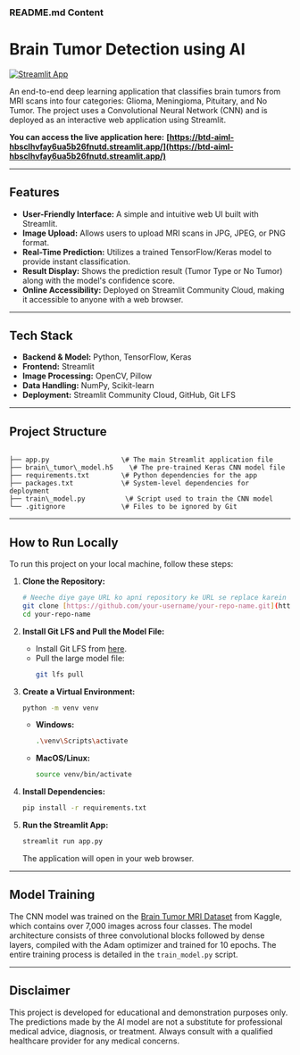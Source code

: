 ﻿### **README.md Content**
# Brain Tumor Detection using AI 

[![Streamlit App](https://static.streamlit.io/badges/streamlit_badge_black_white.svg)](https://btd-aiml-hbsclhvfay6ua5b26fnutd.streamlit.app/)

An end-to-end deep learning application that classifies brain tumors from MRI scans into four categories: Glioma, Meningioma, Pituitary, and No Tumor. The project uses a Convolutional Neural Network (CNN) and is deployed as an interactive web application using Streamlit.

**You can access the live application here:**
**[https://btd-aiml-hbsclhvfay6ua5b26fnutd.streamlit.app/](https://btd-aiml-hbsclhvfay6ua5b26fnutd.streamlit.app/)**

---

##  Features

-   **User-Friendly Interface:** A simple and intuitive web UI built with Streamlit.
-   **Image Upload:** Allows users to upload MRI scans in JPG, JPEG, or PNG format.
-   **Real-Time Prediction:** Utilizes a trained TensorFlow/Keras model to provide instant classification.
-   **Result Display:** Shows the prediction result (Tumor Type or No Tumor) along with the model's confidence score.
-   **Online Accessibility:** Deployed on Streamlit Community Cloud, making it accessible to anyone with a web browser.

---

##  Tech Stack

-   **Backend & Model:** Python, TensorFlow, Keras
-   **Frontend:** Streamlit
-   **Image Processing:** OpenCV, Pillow
-   **Data Handling:** NumPy, Scikit-learn
-   **Deployment:** Streamlit Community Cloud, GitHub, Git LFS

---

##  Project Structure

```

├── app.py                  \# The main Streamlit application file
├── brain\_tumor\_model.h5    \# The pre-trained Keras CNN model file
├── requirements.txt        \# Python dependencies for the app
├── packages.txt            \# System-level dependencies for deployment
├── train\_model.py          \# Script used to train the CNN model
└── .gitignore              \# Files to be ignored by Git

````

---

##  How to Run Locally

To run this project on your local machine, follow these steps:

1.  **Clone the Repository:**
    ```bash
    # Neeche diye gaye URL ko apni repository ke URL se replace karein
    git clone [https://github.com/your-username/your-repo-name.git](https://github.com/your-username/your-repo-name.git)
    cd your-repo-name
    ```

2.  **Install Git LFS and Pull the Model File:**
    * Install Git LFS from [here](https://git-lfs.github.com/).
    * Pull the large model file:
        ```bash
        git lfs pull
        ```

3.  **Create a Virtual Environment:**
    ```bash
    python -m venv venv
    ```
    * **Windows:**
        ```bash
        .\venv\Scripts\activate
        ```
    * **MacOS/Linux:**
        ```bash
        source venv/bin/activate
        ```

4.  **Install Dependencies:**
    ```bash
    pip install -r requirements.txt
    ```

5.  **Run the Streamlit App:**
    ```bash
    streamlit run app.py
    ```
    The application will open in your web browser.

---

##  Model Training

The CNN model was trained on the [Brain Tumor MRI Dataset](https://www.kaggle.com/datasets/masoudnickparvar/brain-tumor-mri-dataset) from Kaggle, which contains over 7,000 images across four classes. The model architecture consists of three convolutional blocks followed by dense layers, compiled with the Adam optimizer and trained for 10 epochs. The entire training process is detailed in the `train_model.py` script.

---

##  Disclaimer

This project is developed for educational and demonstration purposes only. The predictions made by the AI model are not a substitute for professional medical advice, diagnosis, or treatment. Always consult with a qualified healthcare provider for any medical concerns.
````